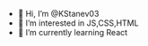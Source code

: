 - 👋 Hi, I’m @KStanev03
- 👀 I’m interested in JS,CSS,HTML
- 🌱 I’m currently learning React

<!---
KStanev03/KStanev03 is a ✨ special ✨ repository because its `README.md` (this file) appears on your GitHub profile.
You can click the Preview link to take a look at your changes.
--->
